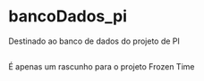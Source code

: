 # bancoDados_pi
Destinado ao banco de dados do projeto de PI

##
<p>É apenas um rascunho para o projeto Frozen Time</p>
